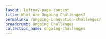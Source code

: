 ```yaml
---
layout: leftnav-page-content
title: What Are Ongoing Challenges?
permalink: /ongoing-innovation-challenges/
breadcrumb: Ongoing Challenges
collection_name: ongoing-challenges
---
```



